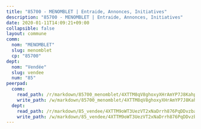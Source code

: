 ```yaml
---
title: "85700 - MENOMBLET | Entraide, Annonces, Initiatives"
description: "85700 - MENOMBLET | Entraide, Annonces, Initiatives"
date: 2020-01-11T14:09:21+09:00
collapsible: false
layout: commune
comm:
  nom: "MENOMBLET"
  slug: menomblet
  cp: "85700"
dept:
  nom: "Vendée"
  slug: vendee
  num: "85"
peerpad:
  comm:
    read_path: /r/markdown/85700_menomblet/4XTTM8qV8ghoxyXHrAmYP7J8KahpVy4fhj8xN232hnXoPjzqV
    write_path: /w/markdown/85700_menomblet/4XTTM8qV8ghoxyXHrAmYP7J8KahpVy4fhj8xN232hnXoPjzqV-K3TgU1sSg5cHEHhVnqaMbKdaAbt1t5pc39nX3tLuyUeND5PG58Fvwrc3pZPeAxDQiUGzAC79UUJRBnwwP7C1JwGi1Li5kkzAMZh1VCzsXEnm7iETqf7pZJy9NyK7fVejHYWQb6nj
  dept:
    read_path: /r/markdown/85_vendee/4XTTM9oWT3UezVT2xNaDrrh876PqDDvzbaovSPP6P6ha63Ezk
    write_path: /w/markdown/85_vendee/4XTTM9oWT3UezVT2xNaDrrh876PqDDvzbaovSPP6P6ha63Ezk-K3TgTz4T2Ao5CxcmNgKRpi6DXEbSZWgvvZNdT7V4KiJycR1vvtGLxg5iYYYKajishdNzKNazAywn7vjwqtQs859ALiENaqFJQsULDwd4rYqVPy8n3JbNCeuPxinCnetCgcSuCcyv
---
```


